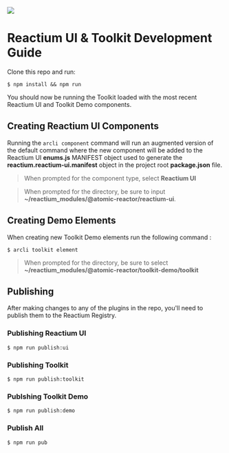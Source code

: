![](https://image.ibb.co/ee2WaG/atomic_reactor.png)

# Reactium UI & Toolkit Development Guide

Clone this repo and run:

```
$ npm install && npm run
```

You should now be running the Toolkit loaded with the most recent Reactium UI and Toolkit Demo components.

## Creating Reactium UI Components

Running the `arcli component` command will run an augmented version of the default command where the new component will be added to the Reactium UI **enums.js** MANIFEST object used to generate the **reactium.reactium-ui.manifest** object in the project root **package.json** file.

> When prompted for the component type, select **Reactium UI**

> When prompted for the directory, be sure to input **~/reactium_modules/@atomic-reactor/reactium-ui**.

## Creating Demo Elements

When creating new Toolkit Demo elements run the following command :

```
$ arcli toolkit element
```

> When prompted for the directory, be sure to select **~/reactium_modules/@atomic-reactor/toolkit-demo/toolkit**

## Publishing

After making changes to any of the plugins in the repo, you'll need to publish them to the Reactium Registry.

### Publishing Reactium UI

```
$ npm run publish:ui
```

### Publishing Toolkit

```
$ npm run publish:toolkit
```

### Publshing Toolkit Demo

```
$ npm run publish:demo
```

### Publish All

```
$ npm run pub
```
